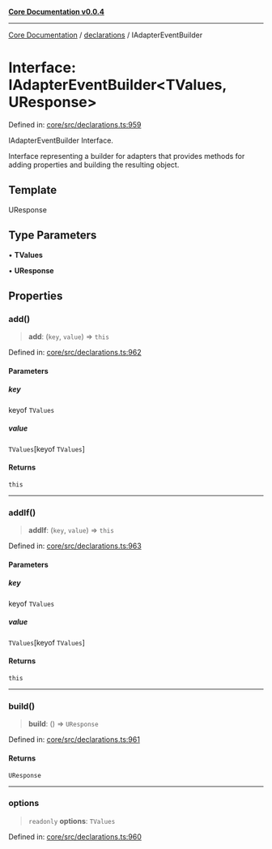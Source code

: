 [**Core Documentation v0.0.4**](../../README.md)

***

[Core Documentation](../../modules.md) / [declarations](../README.md) / IAdapterEventBuilder

# Interface: IAdapterEventBuilder\<TValues, UResponse\>

Defined in: [core/src/declarations.ts:959](https://github.com/stonemjs/core/blob/4b1b931e44a5db2600109fa7ae2a8b532ed77730/src/declarations.ts#L959)

IAdapterEventBuilder Interface.

Interface representing a builder for adapters that provides methods for adding properties and building the resulting object.

## Template

UResponse

## Type Parameters

• **TValues**

• **UResponse**

## Properties

### add()

> **add**: (`key`, `value`) => `this`

Defined in: [core/src/declarations.ts:962](https://github.com/stonemjs/core/blob/4b1b931e44a5db2600109fa7ae2a8b532ed77730/src/declarations.ts#L962)

#### Parameters

##### key

keyof `TValues`

##### value

`TValues`\[keyof `TValues`\]

#### Returns

`this`

***

### addIf()

> **addIf**: (`key`, `value`) => `this`

Defined in: [core/src/declarations.ts:963](https://github.com/stonemjs/core/blob/4b1b931e44a5db2600109fa7ae2a8b532ed77730/src/declarations.ts#L963)

#### Parameters

##### key

keyof `TValues`

##### value

`TValues`\[keyof `TValues`\]

#### Returns

`this`

***

### build()

> **build**: () => `UResponse`

Defined in: [core/src/declarations.ts:961](https://github.com/stonemjs/core/blob/4b1b931e44a5db2600109fa7ae2a8b532ed77730/src/declarations.ts#L961)

#### Returns

`UResponse`

***

### options

> `readonly` **options**: `TValues`

Defined in: [core/src/declarations.ts:960](https://github.com/stonemjs/core/blob/4b1b931e44a5db2600109fa7ae2a8b532ed77730/src/declarations.ts#L960)
